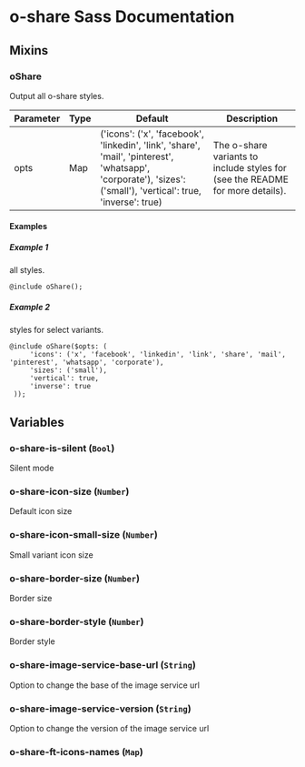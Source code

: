 # o-share Sass Documentation
## Mixins
### oShare
Output all o-share styles.



| Parameter | Type | Default | Description |
| ---- | ---- | ------- | ----------- |
| opts | Map | ('icons': ('x', 'facebook', 'linkedin', 'link', 'share', 'mail', 'pinterest', 'whatsapp', 'corporate'), 'sizes': ('small'), 'vertical': true, 'inverse': true) |The o-share variants to include styles for (see the README for more details). |
#### Examples
##### Example 1
all styles.

```Output
@include oShare();
```
##### Example 2
styles for select variants.

```Output
@include oShare($opts: (
     'icons': ('x', 'facebook', 'linkedin', 'link', 'share', 'mail', 'pinterest', 'whatsapp', 'corporate'),
     'sizes': ('small'),
     'vertical': true,
     'inverse': true
 ));
```
## Variables
### o-share-is-silent (`Bool`)
Silent mode

### o-share-icon-size (`Number`)
Default icon size

### o-share-icon-small-size (`Number`)
Small variant icon size

### o-share-border-size (`Number`)
Border size

### o-share-border-style (`Number`)
Border style

### o-share-image-service-base-url (`String`)
Option to change the base of the image service url


### o-share-image-service-version (`String`)
Option to change the version of the image service url


### o-share-ft-icons-names (`Map`)


